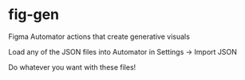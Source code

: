 # fig-gen
Figma Automator actions that create generative visuals

Load any of the JSON files into Automator in Settings -> Import JSON

Do whatever you want with these files!
